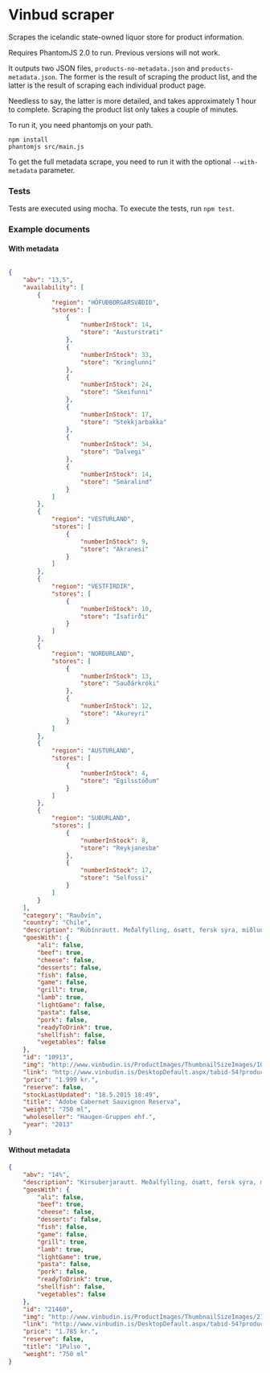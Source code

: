 # Vinbud scraper

Scrapes the icelandic state-owned liquor store for product information. 

Requires PhantomJS 2.0 to run. Previous versions will not work.

It outputs two JSON files, `products-no-metadata.json` and `products-metadata.json`. The former is the result of scraping the product list, and the latter is the result of scraping each individual product page. 

Needless to say, the latter is more detailed, and takes approximately 1 hour to complete. Scraping the product list only takes a couple of minutes.

To run it, you need phantomjs on your path.

```
npm install
phantomjs src/main.js
```
To get the full metadata scrape, you need to run it with the optional `--with-metadata` parameter.  

### Tests

Tests are executed using mocha. To execute the tests, run `npm test`.

### Example documents 

#### With metadata

```json

{
    "abv": "13,5",
    "availability": [
        {
            "region": "HÖFUÐBORGARSVÆÐIÐ",
            "stores": [
                {
                    "numberInStock": 14,
                    "store": "Austurstræti"
                },
                {
                    "numberInStock": 33,
                    "store": "Kringlunni"
                },
                {
                    "numberInStock": 24,
                    "store": "Skeifunni"
                },
                {
                    "numberInStock": 17,
                    "store": "Stekkjarbakka"
                },
                {
                    "numberInStock": 34,
                    "store": "Dalvegi"
                },
                {
                    "numberInStock": 14,
                    "store": "Smáralind"
                }
            ]
        },
        {
            "region": "VESTURLAND",
            "stores": [
                {
                    "numberInStock": 9,
                    "store": "Akranesi"
                }
            ]
        },
        {
            "region": "VESTFIRDIR",
            "stores": [
                {
                    "numberInStock": 10,
                    "store": "Ísafirði"
                }
            ]
        },
        {
            "region": "NORÐURLAND",
            "stores": [
                {
                    "numberInStock": 13,
                    "store": "Sauðárkróki"
                },
                {
                    "numberInStock": 12,
                    "store": "Akureyri"
                }
            ]
        },
        {
            "region": "AUSTURLAND",
            "stores": [
                {
                    "numberInStock": 4,
                    "store": "Egilsstöðum"
                }
            ]
        },
        {
            "region": "SUÐURLAND",
            "stores": [
                {
                    "numberInStock": 8,
                    "store": "Reykjanesbæ"
                },
                {
                    "numberInStock": 17,
                    "store": "Selfossi"
                }
            ]
        }
    ],
    "category": "Rauðvín",
    "country": "Chile",
    "description": "Rúbínrautt. Meðalfylling, ósætt, fersk sýra, miðlungstannín. Dökk ber, sólber, krydd, eik.",
    "goesWith": {
        "ali": false,
        "beef": true,
        "cheese": false,
        "desserts": false,
        "fish": false,
        "game": false,
        "grill": true,
        "lamb": true,
        "lightGame": false,
        "pasta": false,
        "pork": false,
        "readyToDrink": true,
        "shellfish": false,
        "vegetables": false
    },
    "id": "10913",
    "img": "http://www.vinbudin.is/ProductImages/ThumbnailSizeImages/10913.png",
    "link": "http://www.vinbudin.is/DesktopDefault.aspx/tabid-54?productID=10913",
    "price": "1.999 kr.",
    "reserve": false,
    "stockLastUpdated": "18.5.2015 18:49",
    "title": "Adobe Cabernet Sauvignon Reserva",
    "weight": "750 ml",
    "wholeseller": "Haugen-Gruppen ehf.",
    "year": "2013"
}


```

#### Without metadata

```json
{
    "abv": "14%",
    "description": "Kirsuberjarautt. Meðalfylling, ósætt, fersk sýra, miðlungstannín. Rauð ber, skógarbotn, laufkrydd, sveit.",
    "goesWith": {
        "ali": false,
        "beef": true,
        "cheese": false,
        "desserts": false,
        "fish": false,
        "game": false,
        "grill": true,
        "lamb": true,
        "lightGame": true,
        "pasta": false,
        "pork": false,
        "readyToDrink": true,
        "shellfish": false,
        "vegetables": false
    },
    "id": "21460",
    "img": "http://www.vinbudin.is/ProductImages/ThumbnailSizeImages/21460.png",
    "link": "http://www.vinbudin.is/DesktopDefault.aspx/tabid-54?productID=21460",
    "price": "1.785 kr.",
    "reserve": false,
    "title": "1Pulso ",
    "weight": "750 ml"
}
```
